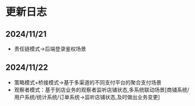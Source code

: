 # 更新日志

## 2024/11/21

- 责任链模式->后端登录鉴权场景

  

## 2024/11/22

- 策略模式+桥接模式->基于多渠道的不同支付平台的聚合支付场景
- 观察者模式：基于到店业务的观察者监听店铺状态,多系统联动场景[商铺系统/用户系统/统计系统/订单系统->监听店铺状态,及时做出业务变更]
